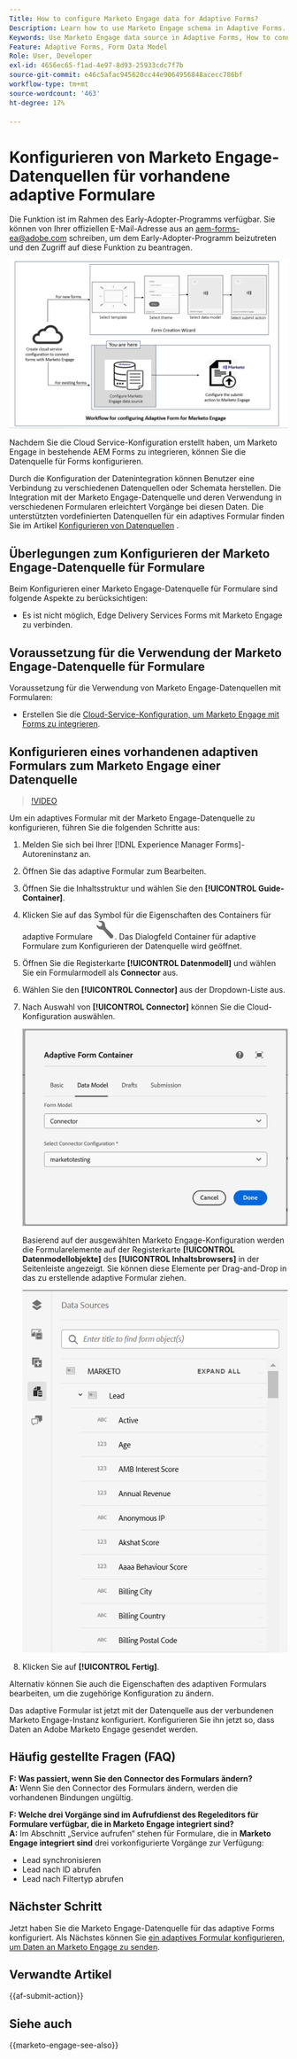 ```yaml
---
Title: How to configure Marketo Engage data for Adaptive Forms?
Description: Learn how to use Marketo Engage schema in Adaptive Forms.
Keywords: Use Marketo Engage data source in Adaptive Forms, How to connect a Marketo instance data source with form? , Connect a form to Marketo.
Feature: Adaptive Forms, Form Data Model
Role: User, Developer
exl-id: 4656ec65-f1ad-4e97-8d93-25933cdc7f7b
source-git-commit: e46c5afac945620cc44e9064956848acecc786bf
workflow-type: tm+mt
source-wordcount: '463'
ht-degree: 17%

---
```


# Konfigurieren von Marketo Engage-Datenquellen für vorhandene adaptive Formulare

<span class="preview"> Die Funktion ist im Rahmen des Early-Adopter-Programms verfügbar. Sie können von Ihrer offiziellen E-Mail-Adresse aus an aem-forms-ea@adobe.com schreiben, um dem Early-Adopter-Programm beizutreten und den Zugriff auf diese Funktion zu beantragen. </span>

![Arbeitsablauf](/help/forms/assets/workflow-marketo-2.png)

Nachdem Sie die Cloud Service-Konfiguration erstellt haben, um Marketo Engage in bestehende AEM Forms zu integrieren, können Sie die Datenquelle für Forms konfigurieren.

Durch die Konfiguration der Datenintegration können Benutzer eine Verbindung zu verschiedenen Datenquellen oder Schemata herstellen. Die Integration mit der Marketo Engage-Datenquelle und deren Verwendung in verschiedenen Formularen erleichtert Vorgänge bei diesen Daten. Die unterstützten vordefinierten Datenquellen für ein adaptives Formular finden Sie im Artikel [Konfigurieren von Datenquellen](/help/forms/configure-data-sources.md) .

## Überlegungen zum Konfigurieren der Marketo Engage-Datenquelle für Formulare

Beim Konfigurieren einer Marketo Engage-Datenquelle für Formulare sind folgende Aspekte zu berücksichtigen:

* Es ist nicht möglich, Edge Delivery Services Forms mit Marketo Engage zu verbinden.

## Voraussetzung für die Verwendung der Marketo Engage-Datenquelle für Formulare

Voraussetzung für die Verwendung von Marketo Engage-Datenquellen mit Formularen:

* Erstellen Sie die [Cloud-Service-Konfiguration, um Marketo Engage mit Forms zu integrieren](/help/forms/integrate-form-to-marketo-engage.md).

## Konfigurieren eines vorhandenen adaptiven Formulars zum Marketo Engage einer Datenquelle

>[!VIDEO](https://video.tv.adobe.com/v/3442871/marketo-aem-forms-aem-marketo-engage)

Um ein adaptives Formular mit der Marketo Engage-Datenquelle zu konfigurieren, führen Sie die folgenden Schritte aus:
1. Melden Sie sich bei Ihrer [!DNL Experience Manager Forms]-Autoreninstanz an. 

2. Öffnen Sie das adaptive Formular zum Bearbeiten.
3. Öffnen Sie die Inhaltsstruktur und wählen Sie den **[!UICONTROL Guide-Container]**.
4. Klicken Sie auf das Symbol für die Eigenschaften des Containers für adaptive Formulare ![Eigenschaften des Containers für adaptive Formulare](/help/forms/assets/configure-icon.svg). Das Dialogfeld Container für adaptive Formulare zum Konfigurieren der Datenquelle wird geöffnet.
5. Öffnen Sie die Registerkarte **[!UICONTROL Datenmodell]** und wählen Sie ein Formularmodell als **Connector** aus.
6. Wählen Sie den **[!UICONTROL Connector]** aus der Dropdown-Liste aus.

7. Nach Auswahl von **[!UICONTROL Connector]** können Sie die Cloud-Konfiguration auswählen.

   ![Marketo-Connector auswählen](/help/forms/assets/select-marketo-connector.png)

   Basierend auf der ausgewählten Marketo Engage-Konfiguration werden die Formularelemente auf der Registerkarte **[!UICONTROL Datenmodellobjekte]** des **[!UICONTROL Inhaltsbrowsers]** in der Seitenleiste angezeigt. Sie können diese Elemente per Drag-and-Drop in das zu erstellende adaptive Formular ziehen.

   ![Marketo Data Source](/help/forms/assets/marketo-engage-data-source.png)

8. Klicken Sie auf **[!UICONTROL Fertig]**.

Alternativ können Sie auch die Eigenschaften des adaptiven Formulars bearbeiten, um die zugehörige Konfiguration zu ändern.

Das adaptive Formular ist jetzt mit der Datenquelle aus der verbundenen Marketo Engage-Instanz konfiguriert. Konfigurieren Sie ihn jetzt so, dass Daten an Adobe Marketo Engage gesendet werden.

## Häufig gestellte Fragen (FAQ)

**F: Was passiert, wenn Sie den Connector des Formulars ändern?**\
**A:** Wenn Sie den Connector des Formulars ändern, werden die vorhandenen Bindungen ungültig.

**F: Welche drei Vorgänge sind im Aufrufdienst des Regeleditors für Formulare verfügbar, die in Marketo Engage integriert sind?**\
**A:** Im Abschnitt „Service aufrufen“ stehen für Formulare, die in **Marketo Engage integriert sind** drei vorkonfigurierte Vorgänge zur Verfügung:
* Lead synchronisieren
* Lead nach ID abrufen
* Lead nach Filtertyp abrufen

## Nächster Schritt

Jetzt haben Sie die Marketo Engage-Datenquelle für das adaptive Forms konfiguriert. Als Nächstes können Sie [ein adaptives Formular konfigurieren, um Daten an Marketo Engage zu senden](/help/forms/submit-adaptive-form-to-marketo-engage.md).

## Verwandte Artikel

{{af-submit-action}}

## Siehe auch

{{marketo-engage-see-also}}

